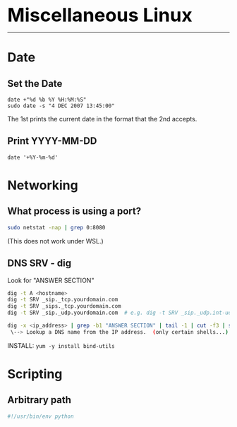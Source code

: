 **<span style="font-size:3em;color:black">Miscellaneous Linux</span>**
***

# Date

## Set the Date
```
date +"%d %b %Y %H:%M:%S"
sudo date -s "4 DEC 2007 13:45:00"
```
The 1st prints the current date in the format that the 2nd accepts.

## Print YYYY-MM-DD
```
date '+%Y-%m-%d'
```

# Networking

## What process is using a port?
```bash
sudo netstat -nap | grep 0:8080
```
(This does not work under WSL.)

## DNS SRV - dig
Look for "ANSWER SECTION"

```bash
dig -t A <hostname>
dig -t SRV _sip._tcp.yourdomain.com
dig -t SRV _sips._tcp.yourdomain.com
dig -t SRV _sip._udp.yourdomain.com  # e.g. dig -t SRV _sip._udp.int-udp.pingtel.com

dig -x <ip_address> | grep -b1 "ANSWER SECTION" | tail -1 | cut -f3 | sed -e "s/.$//g"
 \--> Lookup a DNS name from the IP address.  (only certain shells...)
```

INSTALL: ```yum -y install bind-utils```

# Scripting 

## Arbitrary path
```python
#!/usr/bin/env python
```